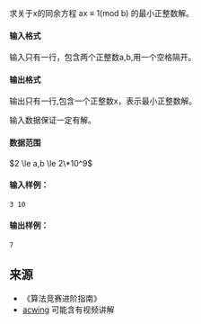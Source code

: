 求关于x的同余方程 ax ≡ 1(mod b) 的最小正整数解。

#### 输入格式

输入只有一行，包含两个正整数a,b,用一个空格隔开。

#### 输出格式

输出只有一行,包含一个正整数x，表示最小正整数解。

输入数据保证一定有解。

#### 数据范围

$2 \le a,b \le 2\*10^9$

#### 输入样例：

```
3 10
```

#### 输出样例：

```
7
```

## 来源 
- 《算法竞赛进阶指南》
- [acwing](https://www.acwing.com/problem/content/205/) 可能含有视频讲解